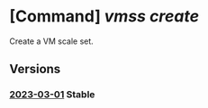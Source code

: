 # [Command] _vmss create_

Create a VM scale set.

## Versions

### [2023-03-01](/Resources/mgmt-plane/L3N1YnNjcmlwdGlvbnMve30vcmVzb3VyY2Vncm91cHMve30vcHJvdmlkZXJzL21pY3Jvc29mdC5jb21wdXRlL3ZpcnR1YWxtYWNoaW5lc2NhbGVzZXRzL3t9/2023-03-01.xml) **Stable**

<!-- mgmt-plane /subscriptions/{}/resourcegroups/{}/providers/microsoft.compute/virtualmachinescalesets/{} 2023-03-01 -->
